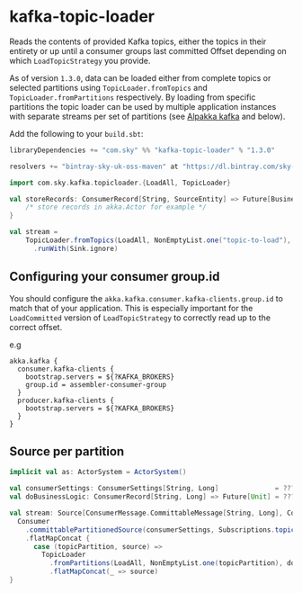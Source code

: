 # kafka-topic-loader
Reads the contents of provided Kafka topics, either the topics in their entirety or up until a consumer groups last committed Offset depending on which `LoadTopicStrategy` you provide.

As of version `1.3.0`, data can be loaded either from complete topics or selected partitions using `TopicLoader.fromTopics` and `TopicLoader.fromPartitions` respectively. By loading from specific partitions the topic loader can be used by multiple application instances with separate streams per set of partitions (see [Alpakka kafka](https://doc.akka.io/docs/akka-stream-kafka/current/consumer.html#source-per-partition) and below).

Add the following to your `build.sbt`:
```scala
libraryDependencies += "com.sky" %% "kafka-topic-loader" % "1.3.0"

resolvers += "bintray-sky-uk-oss-maven" at "https://dl.bintray.com/sky-uk/oss-maven"
```

```scala
import com.sky.kafka.topicloader.{LoadAll, TopicLoader}

val storeRecords: ConsumerRecord[String, SourceEntity] => Future[BusinessEntity] = {
    /* store records in akka.Actor for example */
}

val stream =
    TopicLoader.fromTopics(LoadAll, NonEmptyList.one("topic-to-load"), storeRecords, new LongDeserializer)
      .runWith(Sink.ignore)
```

## Configuring your consumer group.id

You should configure the `akka.kafka.consumer.kafka-clients.group.id` to match that of your application.
This is especially important for the `LoadCommitted` version of `LoadTopicStrategy` to correctly
read up to the correct offset.

e.g
```
akka.kafka {
  consumer.kafka-clients {
    bootstrap.servers = ${?KAFKA_BROKERS}
    group.id = assembler-consumer-group
  }
  producer.kafka-clients {
    bootstrap.servers = ${?KAFKA_BROKERS}
  }
}
```

## Source per partition
```scala
implicit val as: ActorSystem = ActorSystem()

val consumerSettings: ConsumerSettings[String, Long]              = ???
val doBusinessLogic: ConsumerRecord[String, Long] => Future[Unit] = ???

val stream: Source[ConsumerMessage.CommittableMessage[String, Long], Consumer.Control] =
  Consumer
    .committablePartitionedSource(consumerSettings, Subscriptions.topics("topic-to-load"))
    .flatMapConcat {
      case (topicPartition, source) =>
        TopicLoader
          .fromPartitions(LoadAll, NonEmptyList.one(topicPartition), doBusinessLogic, new LongDeserializer)
          .flatMapConcat(_ => source)
}
```
